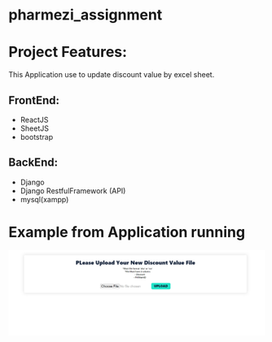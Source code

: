 # pharmezi_assignment

# Project Features:
This Application use to update discount value by excel sheet.

## FrontEnd:
- ReactJS
- SheetJS
- bootstrap

## BackEnd:
- Django
- Django RestfulFramework (API)
- mysql(xampp)

# Example from Application running
![image](run.png?raw=true)

